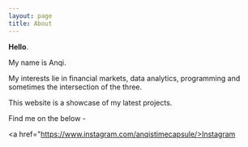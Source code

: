 ```yaml
---
layout: page
title: About
---
```


**Hello**.

My name is Anqi.

My interests lie in financial markets, data analytics, programming and sometimes the intersection of the three.

 This website is a showcase of my latest projects.

 Find me on the below -

<a href="https://www.instagram.com/anqistimecapsule/>Instagram</a>
